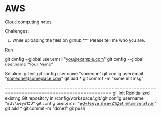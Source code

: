 # AWS
Cloud computing notes 


Challenges: 
1. While uploading the files on github
*** Please tell me who you are.

Run

  git config --global user.email "you@example.com"
  git config --global user.name "Your Name"
  
  Solution: 
git init
git config user.name "someone"
git config user.email "someone@someplace.com"
git add *
git commit -m "some init msg"

============================================================================================
git init
Reinitialized existing Git repository in /config/workspace/.git/
git config user.name "adviteeya123"
git config user.email "adviteeya.shrav21@st.niituniversity.in"
git add *
git commit -m "done1"
git push
